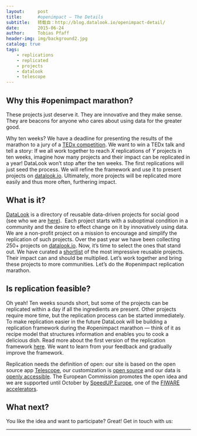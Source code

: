 ```yaml
---
layout:     post
title:      #openimpact – The Details
subtitle:   转载自：http://blog.datalook.io/openimpact-detail/
date:       2015-06-24
author:     Tobias Pfaff
header-img: img/background2.jpg
catalog: true
tags:
    - replications
    - replicated
    - projects
    - datalook
    - telescope
---
```


## Why this #openimpact marathon?

These projects just deserve it. They are innovative and they make sense. They are beacons for anyone who cares about using data for the greater good.

Why ten weeks? We have a deadline for presenting the results of the marathon to a jury of a [TEDx competition](http://datanauts.tedxrheinmain.de/). We want to win a TEDx talk and tell a story: If we all work together to reach *X* replications of *Y* projects in ten weeks, imagine how many projects and their impact can be replicated in a year! DataLook won’t stop after the ten weeks. The first replications will just seed the process. We will refine the framework and use it to present projects on [datalook.io](http://datalook.io/). Ultimately, more projects will be replicated more easily and thus more often, furthering impact.

## What is it?

[DataLook](http://datalook.io/) is a directory of reusable data-driven projects for social good (see who we are [here](http://datalook.io/about#team)).  Each project starts with a suboptimal condition in a community and the desire to effect change on it by innovatively using data. We are a non-profit project on a mission to encourage and simplify the replication of such projects. Over the past year we have been collecting 250+ projects on [datalook.io](http://datalook.io/). Now, it’s time to select the ones that stand out. We have curated a [shortlist](http://blog.datalook.io/openimpact) of the most impressive reusable projects. Their impact can and should be multiplied. Let’s work together and bring these projects to more communities. Let’s do the #openimpact replication marathon.

## Is replication feasible?

Oh yeah! Ten weeks sounds short, but some of the projects can be replicated within a day if all the ingredients are present. Other projects require more time, but the replication process can be started immediately. To make replication easier in the future DataLook will be building a replication framework during the #openimpact marathon — think of it as recipe model that structures information and enables you to cook a delicious dish. Read more about the first version of the replication framework [here](http://blog.datalook.io/replication-framework). We want to learn from your feedback and gradually improve the framework.

Replication needs the definition of open: our site is based on the open source app [Telescope](http://telescopeapp.org/), our customization is [open source](https://github.com/jshimko/telescope-datalook) and our data is [openly accessible](http://datalook.io/api). The European Commission promotes the open idea and we are supported until October by [SpeedUP Europe](http://speedupeurope.eu/), one of the [FIWARE accelerators](https://www.fiware.org/accelerators).

## What next?

You like the idea and want to participate? Great! Get in touch with us:

---


 
